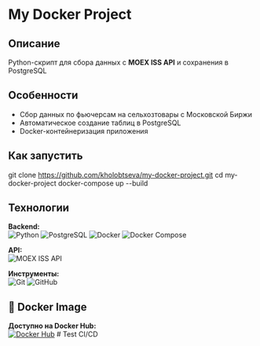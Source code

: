 # My Docker Project

## Описание  
Python-скрипт для сбора данных с **MOEX ISS API** и сохранения в PostgreSQL

## Особенности
- Сбор данных по фьючерсам на сельхозтовары с Московской Биржи
- Автоматическое создание таблиц в PostgreSQL
- Docker-контейнеризация приложения

## Как запустить

git clone https://github.com/kholobtseva/my-docker-project.git
cd my-docker-project
docker-compose up --build

## Технологии

**Backend:**  
<img src="https://img.shields.io/badge/Python-3.9-blue?logo=python" alt="Python"> 
<img src="https://img.shields.io/badge/PostgreSQL-15-blue?logo=postgresql" alt="PostgreSQL"> 
<img src="https://img.shields.io/badge/Docker-✓-blue?logo=docker" alt="Docker"> 
<img src="https://img.shields.io/badge/Docker_Compose-✓-blue?logo=docker" alt="Docker Compose">

**API:**  
<img src="https://img.shields.io/badge/MOEX_ISS_API-✓-orange" alt="MOEX ISS API">

**Инструменты:**  
<img src="https://img.shields.io/badge/Git-✓-lightgrey?logo=git" alt="Git"> 
<img src="https://img.shields.io/badge/GitHub-✓-lightgrey?logo=github" alt="GitHub">

## 🐳 Docker Image

**Доступно на Docker Hub:**  
[![Docker Hub](https://img.shields.io/badge/Docker_Hub-Repository-2496ED?logo=docker&logoColor=white)](https://hub.docker.com/r/kholobtseva/my-python-script:1.0)
#   T e s t   C I / C D  
 